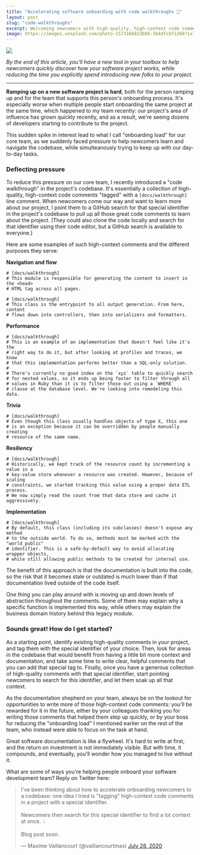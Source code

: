 ```yaml
---
title: "Accelerating software onboarding with code walkthroughs 📌"
layout: post
slug: "code-walkthroughs"
excerpt: Welcoming newcomers with high-quality, high-context code comments.
image: https://images.unsplash.com/photo-1573166613605-3b4dfcbf1268?ixlib=rb-1.2.1&auto=format&fit=crop&w=1498&h=500&q=80
---
```


<img src="{{ page.image }}"/>

*By the end of this article, you'll have a new tool in your toolbox to help newcomers quickly discover how your software project works, while reducing the time you explicitly spend introducing new folks to your project.*

---

**Ramping up on a new software project is hard**, both for the person ramping up and for the team that supports this person's onboarding process. It's especially worse when multiple people start onboarding the same project at the same time, which happened to my team recently: our project's area of influence has grown quickly recently, and as a result, we're seeing dozens of developers starting to contribute to the project.

This sudden spike in interest lead to what I call "onboarding load" for our core team, as we suddenly faced pressure to help newcomers learn and navigate the codebase, while simulteanously trying to keep up with our day-to-day tasks.

### Deflecting pressure

To reduce this pressure on our core team, I recently introduced a "code walkthrough" in the project's codebase. It's essentially a collection of high-quality, high-context code comments "tagged" with a `[docs/walkthrough]` line comment. When newcomers come our way and want to learn more about our project, I point them to a GitHub search for that special identifier in the project's codebase to pull up all those great code comments to learn about the project. (They could also clone the code locally and search for that identifier using their code editor, but a GitHub search is available to everyone.)

Here are some examples of such high-context comments and the different purposes they serve:

**Navigation and flow**

```
# [docs/walkthrough]
# This module is responsible for generating the content to insert in the <head>
# HTML tag across all pages.
```

```
# [docs/walkthrough]
# This class is the entrypoint to all output generation. From here, content
# flows down into controllers, then into serializers and formatters.
```

**Performance**

```
# [docs/walkthrough]
# This is an example of an implementation that doesn't feel like it's the
# right way to do it, but after looking at profiles and traces, we know
# that this implementation performs better than a SQL-only solution.
#
# There's currently no good index on the `xyz` table to quickly search
# for nested values, so it ends up being faster to filter through all
# values in Ruby than it is to filter those out using a `WHERE`
# clause at the database level. We're looking into remodeling this data.
```

**Trivia**

```
# [docs/walkthrough]
# Even though this class usually handles objects of type X, this one
# is an exception because it can be overridden by people manually creating
# resource of the same name.
```

**Resiliency**

```
# [docs/walkthrough]
# Historically, we kept track of the resource count by incrementing a value in a
# key-value store whenever a resource was created. However, because of scaling
# constraints, we started tracking this value using a proper data ETL process.
# We now simply read the count from that data store and cache it aggressively.
```

**Implementation**

```
# [docs/walkthrough]
# By default, this class (including its subclasses) doesn't expose any method
# to the outside world. To do so, methods must be marked with the "world_public" 
# identifier. This is a safe-by-default way to avoid allocating wrapper objects,
# while still allowing public methods to be created for internal use.
```

The benefit of this approach is that the documentation is built into the code, so the risk that it becomes stale or outdated is much lower than if that documentation lived outside of the code itself.

One thing you can play around with is moving up and down levels of abstraction throughout the comments. Some of them may explain why a specific function is implemented this way, while others may explain the business domain history behind this legacy module.

### Sounds great! How do I get started?

As a starting point, identify existing high-quality comments in your project, and tag them with the special identifier of your choice. Then, look for areas in the codebase that would benefit from having a little bit more context and documentation, and take some time to write clear, helpful comments that you can add that special tag to. Finally, once you have a generous collection of high-quality comments with that special identifier, start pointing newcomers to search for this identifier, and let them soak up all that context.

As the documentation shepherd on your team, always be on the lookout for opportunities to write more of those high-context code comments: you'll be rewarded for it in the future, either by your colleagues thanking you for writing those comments that helped them step up quickly, or by your boss for reducing the "onboarding load" I mentioned earlier on the rest of the team, who instead were able to focus on the task at hand.

Great software documentation is like a flywheel. It's hard to write at first, and the return on investment is not immediately visible. But with time, it compounds, and eventually, you'll wonder how you managed to live without it.

What are some of ways you're helping people onboard your software development team? Reply on Twitter here:

<p>
<blockquote class="twitter-tweet"><p lang="en" dir="ltr">I&#39;ve been thinking about how to accelerate onboarding newcomers to a codebase: one idea I tried is &quot;tagging&quot; high-context code comments in a project with a special identifier.<br><br>Newcomers then search for this special identifier to find a lot context at once. 💡<br><br>Blog post soon.</p>&mdash; Maxime Vaillancourt (@vaillancourtmax) <a href="https://twitter.com/vaillancourtmax/status/1288068959506518016?ref_src=twsrc%5Etfw">July 28, 2020</a></blockquote> <script async src="https://platform.twitter.com/widgets.js" charset="utf-8"></script> 
</p>
